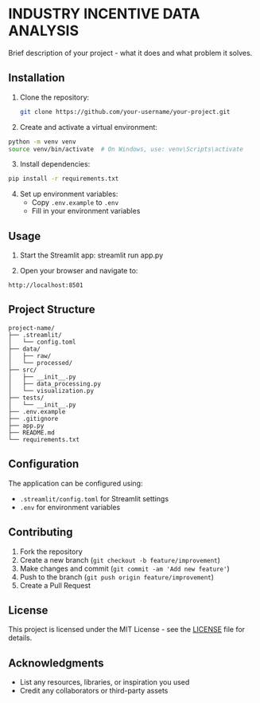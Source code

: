 # INDUSTRY INCENTIVE DATA ANALYSIS


Brief description of your project - what it does and what problem it solves.



## Installation

1. Clone the repository:
   ```bash
   git clone https://github.com/your-username/your-project.git
   ```

2. Create and activate a virtual environment:
```bash
python -m venv venv
source venv/bin/activate  # On Windows, use: venv\Scripts\activate
```

3. Install dependencies:
```bash
pip install -r requirements.txt
```

4. Set up environment variables:
   - Copy `.env.example` to `.env`
   - Fill in your environment variables

## Usage

1. Start the Streamlit app:
streamlit run app.py

2. Open your browser and navigate to:
```
http://localhost:8501
```

## Project Structure
```
project-name/
├── .streamlit/
│   └── config.toml
├── data/
│   ├── raw/
│   └── processed/
├── src/
│   ├── __init__.py
│   ├── data_processing.py
│   └── visualization.py
├── tests/
│   └── __init__.py
├── .env.example
├── .gitignore
├── app.py
├── README.md
└── requirements.txt
```

## Configuration

The application can be configured using:
- `.streamlit/config.toml` for Streamlit settings
- `.env` for environment variables

## Contributing

1. Fork the repository
2. Create a new branch (`git checkout -b feature/improvement`)
3. Make changes and commit (`git commit -am 'Add new feature'`)
4. Push to the branch (`git push origin feature/improvement`)
5. Create a Pull Request

## License

This project is licensed under the MIT License - see the [LICENSE](LICENSE) file for details.


## Acknowledgments

- List any resources, libraries, or inspiration you used
- Credit any collaborators or third-party assets
